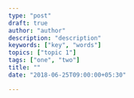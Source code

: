 ```yaml
---
type: "post"
draft: true
author: "author"
description: "description"
keywords: ["key", "words"]
topics: ["topic 1"]
tags: ["one", "two"]
title: ""
date: "2018-06-25T09:00:00+05:30"

---
```

